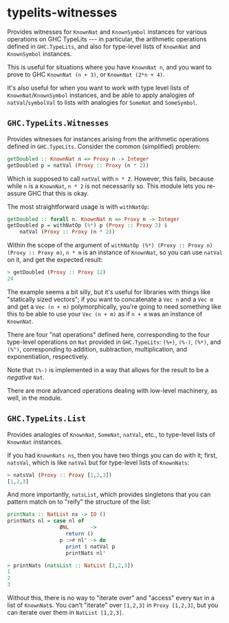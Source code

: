 typelits-witnesses
==================

Provides witnesses for `KnownNat` and `KnownSymbol` instances for various
operations on GHC TypeLits --- in particular, the arithmetic operations
defined in `GHC.TypeLits`, and also for type-level lists of `KnownNat` and
`KnownSymbol` instances.

This is useful for situations where you have `KnownNat n`, and you want to
prove to GHC `KnownNat (n + 3)`, or `KnownNat (2*n + 4)`.

It's also useful for when you want to work with type level lists of
`KnownNat`/`KnownSymbol` instances, and be able to apply analogies of
`natVal`/`symbolVal` to lists with analogies for `SomeNat` and `SomeSymbol`.

`GHC.TypeLits.Witnesses`
------------------------

Provides witnesses for instances arising from the arithmetic operations
defined in `GHC.TypeLits`.  Consider the common (simplified) problem:

~~~haskell
getDoubled :: KnownNat n => Proxy n -> Integer
getDoubled p = natVal (Proxy :: Proxy (n * 2))
~~~

Which is supposed to call `natVal` with `n * 2`.  However, this fails, because
while `n` is a `KnownNat`, `n * 2` is not necessarily so.  This module lets
you re-assure GHC that this is okay.

The most straightforward usage is with `withNatOp`:

~~~haskell
getDoubled :: forall n. KnownNat n => Proxy n -> Integer
getDoubled p = withNatOp (%*) p (Proxy :: Proxy 2) $
    natVal (Proxy :: Proxy (n * 2))
~~~

Within the scope of the argument of
`withNatOp (%*) (Proxy :: Proxy n) (Proxy :: Proxy m)`, `n * m` is an instance
of `KnownNat`, so you can use `natVal` on it, and get the expected result:

~~~haskell
> getDoubled (Proxy :: Proxy 12)
24
~~~

The example seems a bit silly, but it's useful for libraries with things like
"statically sized vectors"; if you want to concatenate a `Vec n` and a `Vec m`
and get a `Vec (n + m)` polymorphically, you're going to need something like
this to be able to use your `Vec (n + m)` as if `n + m` was an instance of
`KnownNat`.

There are four "nat operations" defined here, corresponding to the four
type-level operations on `Nat` provided in `GHC.TypeLits`: `(%+)`, `(%-)`,
`(%*)`, and `(%^)`, corresponding to addition, subtraction, multiplication,
and exponentiation, respectively.

Note that `(%-)` is implemented in a way that allows for the result to be a
*negative* `Nat`.

There are more advanced operations dealing with low-level machinery, as well,
in the module.

`GHC.TypeLits.List`
-------------------

Provides analogies of `KnownNat`, `SomeNat`, `natVal`, etc., to type-level
lists of `KnownNat` instances.

If you had `KnownNats ns`, then you have two things you can do with it; first,
`natsVal`, which is like `natVal` but for type-level lists of `KnownNats`:

~~~haskell
> natsVal (Proxy :: Proxy [1,2,3])
[1,2,3]
~~~

And more importantly, `natsList`, which provides singletons that you can
pattern match on to "reify" the structure of the list:

~~~haskell
printNats :: NatList ns -> IO ()
printNats nl = case nl of
                 ØNL       ->
                   return ()
                 p :># nl' -> do
                   print $ natVal p
                   printNats nl'
~~~

~~~haskell
> printNats (natsList :: NatList [1,2,3])
1
2
3
~~~

Without this, there is no way to "iterate over" and "access" every `Nat` in a
list of `KnownNat`s.  You can't "iterate" over `[1,2,3]` in `Proxy [1,2,3]`,
but you can iterate over them in `NatList [1,2,3]`.

